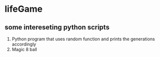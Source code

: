 # lifeGame
## some intereseting python scripts
1. Python program that uses random function and prints the generations accordingly
2. Magic 8 ball

